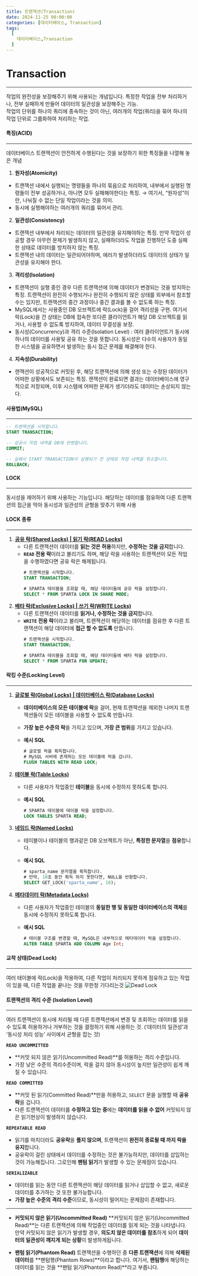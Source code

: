 ```yaml
---
title: 트랜잭션(Transaction)
date: 2024-11-25 00:00:00
categories: [데이터베이스, Transaction]
tags:
  [
    데이터베이스,Transaction
  ]
---
```


# Transaction
---
작업의 완전성을 보장해주기 위해 사용되는 개념입니다. 특정한 작업을 전부 처리하거나, 전부 실패하게 만들어 데이터의 일관성을 보장해주는 기능.   
작업의 단위를 하나의 쿼리에 종속하는 것이 아닌, 여러개의 작업(쿼리)을 묶어 하나의 작업 단위로 그룹화하여 처리하는 작업.

#### 특징(ACID)
---
데이터베이스 트랜잭션이 안전하게 수행된다는 것을 보장하기 위한 특징들을 나열해 놓은 개념

1. **원자성(Atomicity)**
  - 트랜잭션 내에서 실행되는 명령들을 하나의 묶음으로 처리하여, 내부에서 실행된 명령들이 전부 성공하거나, 아니면 모두 실패해야한다는 특징. → 여기서, “원자성”이란, 나눠질 수 없는 단일 작업이라는 것을 의미.
  - 동시에 실행해야하는 여러개의 쿼리를 묶어서 관리.

2. **일관성(Consistency)**
  - 트랜잭션 내부에서 처리되는 데이터의 일관성을 유지해야하는 특징. 만약 작업이 성공할 경우 아무런 문제가 발생하지 않고, 실패하더라도 작업을 진행하던 도중 실패한 상태로 데이터를 방치하지 않는 특징.
  - 트랜잭션 내의 데이터는 일관되어야하며, 에러가 발생하더라도 데이터의 상태가 일관성을 유지해야 한다.

3. **격리성(Isolation)**
  - 트랜잭션이 실행 중인 경우 다른 트랜잭션에 의해 데이터가 변경되는 것을 방지하는 특징. 트랜잭션이 완전히 수행되거나 완전히 수행되지 않은 상태를 외부에서 참조할 수는 있지만, 트랜잭션의 중간 과정이나 중간 결과를 볼 수 없도록 하는 특징.
  - MySQL에서는 사용중인 DB 오브젝트에 락(Lock)을 걸어 격리성을 구현. 여기서 락(Lock)을 건 상태는 DB에 접속한 또다른 클라이언트가 해당 DB 오브젝트를 읽거나, 사용할 수 없도록 방지하여, 데이터 무결성을 보장.
  - 동시성(Concurrency)과 격리 수준(Isolation Level) : 여러 클라이언트가 동시에 하나의 데이터를 사용및 공유 하는 것을 뜻합니다. 동시성은 다수의 사용자가 동일한 시스템을 공유하면서 발생하는 동시 접근 문제를 해결해야 한다.

4. **지속성(Durability)**
  - 랜잭션이 성공적으로 커밋된 후, 해당 트랜잭션에 의해 생성 또는 수정된 데이터가 어떠한 상황에서도 보존되는 특징. 랜잭션이 완료되면 결과는 데이터베이스에 영구적으로 저장되며, 이후 시스템에 어떠한 문제가 생기더라도 데이터는 손상되지 않는다.

#### 사용법(MySQL)
--- 

```sql
-- 트랜잭션을 시작합니다.
START TRANSACTION;

-- 성공시 작업 내역을 DB에 반영합니다.
COMMIT;

-- 실패시 START TRANSACTION이 실행되기 전 상태로 작업 내역을 취소합니다.
ROLLBACK;
```

#### LOCK
--- 
동시성을 제어하기 위해 사용하는 기능입니다. 해당하는 데이터를 점유하여 다른 트랜잭션의 접근을 막아 동시성과 일관성의 균형을 맞추기 위해 사용

#### LOCK 종류
---
1. [**공유 락(Shared Locks) | 읽기 락(READ Locks)**](https://dev.mysql.com/doc/refman/8.0/en/innodb-locking.html#innodb-shared-exclusive-locks)
    - 다른 트랜잭션이 데이터를 **읽는 것은 허용**하지만, **수정하는 것을 금지**합니다.
    - **`READ` 전용 락**이라고 불리기도 하며, 해당 락을 사용하는 트랜잭션이 모든 작업을 수행하였다면 공유 락은 해제됩니다.
        ```sql
        # 트랜잭션을 시작합니다.
        START TRANSACTION;

        # SPARTA 테이블을 조회할 때, 해당 데이터들에 공유 락을 설정합니다.
        SELECT * FROM SPARTA LOCK IN SHARE MODE;
        ```
2. [**배타 락(Exclusive Locks) | 쓰기 락(WRITE Locks)**](https://dev.mysql.com/doc/refman/8.0/en/innodb-locking.html#innodb-shared-exclusive-locks)
    - 다른 트랜잭션이 데이터를 **읽거나, 수정하는 것을 금지**합니다.
    - **`WRITE` 전용 락**이라고 불리며, 트랜잭션이 해당하는 데이터를 점유한 후 다른 트랜잭션이 해당 데이터에 **접근 할 수 없도록** 만듭니다.
        ```sql
        # 트랜잭션을 시작합니다.
        START TRANSACTION;

        # SPARTA 테이블을 조회할 때, 해당 데이터들에 배타 락을 설정합니다.
        SELECT * FROM SPARTA FOR UPDATE;
        ```

#### 락킹 수준(Locking Level)
---

1. [**글로벌 락(Global Locks) | 데이터베이스 락(Database Locks)**](https://dev.mysql.com/doc/refman/8.0/en/innodb-locking.html)
    - **데이터베이스의 모든 테이블에 락**을 걸어, 현재 트랜잭션을 제외한 나머지 트랜잭션들이 모든 테이블을 사용할 수 없도록 만듭니다.
    - **가장 높은 수준의 락**을 가지고 있으며, **가장 큰 범위**를 가지고 있습니다.
    - **예시 SQL**
        
        ```sql
        # 글로벌 락을 획득합니다.
        # MySQL 서버에 존재하는 모든 테이블에 락을 겁니다.
        FLUSH TABLES WITH READ LOCK;
        ```
        
2. [**테이블 락(Table Locks)**](https://dev.mysql.com/doc/refman/8.0/en/innodb-locking.html)
    - 다른 사용자가 작업중인 **테이블**을 동시에 수정하지 못하도록 합니다.
    - **예시 SQL**
        
        ```sql
        # SPARTA 테이블에 테이블 락을 설정합니다.
        LOCK TABLES SPARTA READ;
        ```
        
3. [**네임드 락(Named Locks)**](https://dev.mysql.com/doc/refman/8.0/en/locking-functions.html)
    - 테이블이나 테이블의 행과같은 DB 오브젝트가 아닌, **특정한 문자열**을 **점유**합니다.
    - **예시 SQL**
        
        ```sql
        # sparta_name 문자열을 획득합니다.
        # 만약, 10초 동안 획득 하지 못한다면, NULL을 반환합니다.
        SELECT GET_LOCK('sparta_name', 10);
        ```
        
4. [**메타데이터 락(Metadata Locks)**](https://dev.mysql.com/doc/refman/8.0/en/metadata-locking.html)
    - 다른 사용자가 작업중인 테이블의 **동일한 행 및 동일한 데이터베이스의 객체**를 동시에 수정하지 못하도록 합니다.
    - **예시 SQL**
        
        ```sql
        # 테이블 구조를 변경할 때, MySQL은 내부적으로 메타데이터 락을 설정합니다.
        ALTER TABLE SPARTA ADD COLUMN Age Int;
        ```

#### 교착 상태(Dead Lock)
---
여러 테이블에 락(Lock)을 적용하여, 다른 작업이 처리되지 못하게 점유하고 있는 작업이 있을 때, 다른 작업을 끝나는 것을 무한정 기다리는것
![Dead Lock](https://teamsparta.notion.site/image/https%3A%2F%2Fprod-files-secure.s3.us-west-2.amazonaws.com%2F83c75a39-3aba-4ba4-a792-7aefe4b07895%2F88e5dd69-0c9a-4d1f-a027-57830e276d0f%2Fdeadlock.png?table=block&id=b88fae44-1146-4142-b82a-7bf66109591e&spaceId=83c75a39-3aba-4ba4-a792-7aefe4b07895&width=1060&userId=&cache=v2)

#### 트랜잭션의 격리 수준 (Isolation Level)
---
여러 트랜잭션이 동시에 처리될 때 다른 트랜잭션에서 변경 및 조회하는 데이터를 읽을 수 있도록 허용하거나 거부하는 것을 결정하기 위해 사용하는 것. (‘데이터의 일관성’과 ‘동시성 처리 성능’ 사이에서 균형을 잡는 것)

**`READ UNCOMMITTED`**

- **커밋 되지 않은 읽기(Uncommitted Read)**를 허용하는 격리 수준입니다.
- 가장 낮은 수준의 격리수준이며, 락을 걸지 않아 동시성이 높지만 일관성이 쉽게 깨질 수 있습니다.

**`READ COMMITTED`**

- **커밋 된 읽기(Committed Read)**만을 허용하고, `SELECT` 문을 실행할 때 **공유락**을 겁니다.
- 다른 트랜잭션이 데이터를 **수정하고 있는 중**에는 **데이터를 읽을 수 없어** 커밋되지 않은 읽기현상이 발생하지 않습니다.

**`REPEATABLE READ`**

- 읽기를 마치더라도 **공유락**을 **풀지 않으며**, 트랜잭션이 **완전히 종료될 때 까지 락을 유지**합니다.
- 공유락이 걸린 상태에서 데이터를 수정하는 것은 불가능하지만, 데이터를 삽입하는 것이 가능해집니다. 그로인해 **팬텀 읽기**가 발생할 수 있는 문제점이 있습니다.

**`SERIALIZABLE`**

- 데이터를 읽는 동안 다른 트랜잭션이 해당 데이터를 읽거나 삽입할 수 없고, 새로운 데이터를 추가하는 것 또한 불가능합니다.
- **가장 높은 수준의 격리 수준**이므로, 동시성이 떨어지는 문제점이 존재합니다.

---
- **커밋되지 않은 읽기(Uncommitted Read)**
    **커밋되지 않은 읽기(Uncommitted Read)**는 다른 트랜잭션에 의해 작업중인 데이터를 읽게 되는 것을 나타냅니다. 만약 커밋되지 않은 읽기가 발생할 경우, **의도치 않은 데이터를 참조**하게 되어 **데이터의 일관성이 깨지게 되는 상황**이 발생하게됩니다.
    
- **팬텀 읽기(Phantom Read)**
    트랜잭션을 수행하던 중 **다른 트랜잭션**에 의해 **삭제된 데이터**를 **팬텀행(Phantom Rows)**이라고 합니다. 여기서, **팬텀행**에 해당하는 데이터를 읽는 것을 **팬텀 읽기(Phantom Read)**라고 부릅니다.